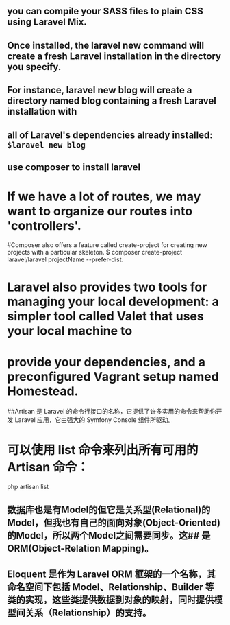 ## you can compile your SASS files to plain CSS using Laravel Mix.
## Once installed, the laravel new command will create a fresh Laravel installation in the directory you specify.
## For instance,  laravel new blog will create a directory named blog containing a fresh Laravel installation with
## all of Laravel's dependencies already installed: `$laravel new blog`

## use composer to install laravel
# If we have a lot of routes, we may want to organize our routes into 'controllers'.

#Composer also offers a feature called create-project for creating new projects with a particular skeleton.
$    composer create-project laravel/laravel projectName --prefer-dist.

# Laravel also provides two tools for managing your local development: a simpler tool called Valet that uses your local machine to
# provide your dependencies,  and a preconfigured Vagrant setup named Homestead.

##Artisan 是 Laravel 的命令行接口的名称，它提供了许多实用的命令来帮助你开发 Laravel 应用，它由强大的 Symfony Console 组件所驱动。

# 可以使用 list 命令来列出所有可用的 Artisan 命令：

php artisan list


## 数据库也是有Model的但它是关系型(Relational)的Model，但我也有自己的面向对象(Object-Oriented)的Model，所以两个Model之间需要同步。这## 是ORM(Object-Relation Mapping)。
## Eloquent 是作为 Laravel ORM 框架的一个名称，其命名空间下包括 Model、Relationship、Builder 等类的实现，这些类提供数据到对象的映射，同时提供模型间关系（Relationship）的支持。
